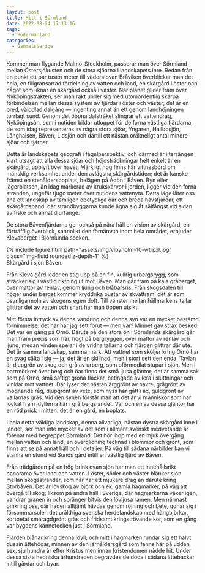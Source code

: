 ```yaml
---
layout: post
title: Mitt i Sörmland
date: 2022-08-24 17:13:16
tags: 
  - Södermanland
categories: 
  - Gammalsverige
---
```


Kommer man flygande Malmö-Stockholm, passerar man över Sörmland mellan Östersjökusten och de stora sjöarna i landskapets inre. Redan från en punkt ett par tusen meter till väders ovan Bråviken överblickar man det hela, en filigransartad fördelning av vatten och land, en skärgård i öster och något som liknar en skärgård också i väster. När planet glider fram över Nyköpingstrakten, ser man rakt under sig med utomordentlig skärpa förbindelsen mellan dessa system av fjärdar i öster och väster; det är en bred, välodlad dalgång &mdash; ingenting annat än ett genom landhöjningen torrlagt sund. Genom det öppna dalstråket slingrar ett vattendrag, Nyköpingsån, som i nutiden bildar utloppet för de forna västliga fjärdarna, de som idag representeras av några stora sjöar, Yngaren, Hallbosjön, Långhalsen, Båven, Lidsjön och därtill ett nästan oräkneligt antal mindre sjöar och tjärnar.

Detta är landskapets geografi i fågelperspektiv, och därmed är i terrängen klart utsagt att alla dessa sjöar och höjdsträckningar helt enkelt är en skärgård, upplyft över havet. Märkligt nog finns här vittnesbörd om mänsklig verksamhet under den avlägsna skärgårdstiden; det är kanske främst en stenåldersboplats, belägen på Ådön i Båven. Byn eller lägerplatsen, än idag markerad av krukskärvor i jorden, ligger vid den forna stranden, ungefär tjugo meter över nutidens vattenyta. Detta läge låter oss ana ett landskap av tämligen obetydliga öar och breda havsfjärdar, ett skärgårdsband, där strandbyggarna kunde ägna sig åt sälfångst vid sidan av fiske och annat djurfänge.

De stora Båvenfjärdarna ger också på nära håll en vision av skärgård; en förträfflig överblick, sannolikt den förnämsta inom hela området, erbjuder Klevaberget i Björnlunda socken.

<div class="row mt-3">
    <div class="col-sm mt-3 mt-md-0">
        {% include figure.html path="assets/img/vibyholm-10-wtrpxl.jpg" class="img-fluid rounded z-depth-1" %}
    </div>
</div>
<div class="caption">
    Skärgård i sjön Båven.
</div>

Från Kleva gård leder en stig upp på en fin, kullrig urbergsrygg, som sträcker sig i västlig riktning ut mot Båven. Man går fram på kala gråberget, över mattor av renlav, genom ljung och blåbärsris. Från skogsdalen till höger under berget kommer kryddrika pustar av skvattram; det är som osynliga moln av skogens egen doft. Till vänster mellan hällmarkens tallar glittrar det av vatten och snart har man öppen utsikt.

Mitt första intryck av denna vandring och denna syn var en mycket bestämd förnimmelse: det här har jag sett förut &mdash; men var? Minnet gav strax besked. Det var en gång på Ornö. Därute på den stora ön i Sörmlands skärgård går man fram precis som här, högt på bergryggen, över mattor av renlav och ljung, medan vinden spelar i de vridna tallarna och fjärden glittrar där ute. Det är samma landskap, samma mark. Att vattnet som sköljer kring Ornö har en svag sälta i sig &mdash; ja, det är en skillnad, men i stort sett den enda. Tavlan är djupgrön av skog och grå av urberg, som oförmedlat stupar i sjön. Men i barrmörkret över berg och öar finns det små ljusa gläntor; det är samma sak som på Ornö, små saftigt gröna fläckar, betingade av lera i sluttningar och vinklar mot vattnet. Där lyser det nästan ärggrönt av havre, grågrönt av mognande råg, djupgrönt av vete, som nyss har gått i ax, guldgrönt av vallarnas gräs. Vid den synen förstår man att det är vi människor som har lockat fram idyllerna här i grå bergslandet. Var och en av dessa gläntor har en röd prick i mitten: det är en gård, en boplats.

I hela detta väldiga landskap, denna allvarliga, nästan dystra skärgård inne i landet, ser man inte mycket av det som i allmänt svenskt medvetande är förenat med begreppet Sörmland. Det hör ihop med en mjuk övergång mellan vatten och land, en överglidning tecknad i blommor och grönt, som finns att se på annat håll och i detaljer. På väg till sådana närbilder kan vi stanna en stund vid Sunds gård intill en västlig fjärd av Båven.

Från trädgården på en hög brink ovan sjön har man ett innehållsrikt panorama över land och vatten. I öster, söder och väster blänker sjön mellan skogsstränder, som här har ett mjukare drag än därute kring Storbåven. Det är lövskog av björk och ek, gamla hagmarker, på väg att övergå till skog; liksom på andra håll i Sverige, där hagmarkerna växer igen, vandrar granen in och spränger bitvis den lövljusa ramen. Men närmast omkring oss, där hagen alltjämt hävdas genom röjning och bete, gonar sig i försommarsolen det uråldriga svenska herdelandskap med hängbjörkar, kortbetat smaragdgrönt gräs och fridsamt kringströvande kor, som en gång var bygdens kännetecken just i Sörmland.

Fjärden blånar kring denna idyll, och mitt i hagmarken rundar sig ett halvt dussin ättehögar, minnen av den järnåldersgård som fanns här på udden sex, sju hundra år efter Kristus men innan kristendomen nådde hit. Under dessa sista hedniska århundraden begravdes de döda i sådana ättebackar intill gårdar och byar.
